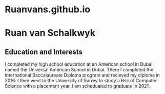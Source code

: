 # Ruanvans.github.io
<html> 
  <head> 
    <h1> Ruan van Schalkwyk </h1> 
  </head> 

  <body> 
  <h2> Education and Interests </h2> 
  
  <p> I completed my high school education at an American school in Dubai named the Universal American School in Dubai. There I completed the International Baccalaureate Diploma program and recieved my diploma in 2016. I then went to the University of Surrey to study a Bsc of Computer Science with a placement year, I am schedualed to graduate in 2021.</p>
  </body>
</html> 
